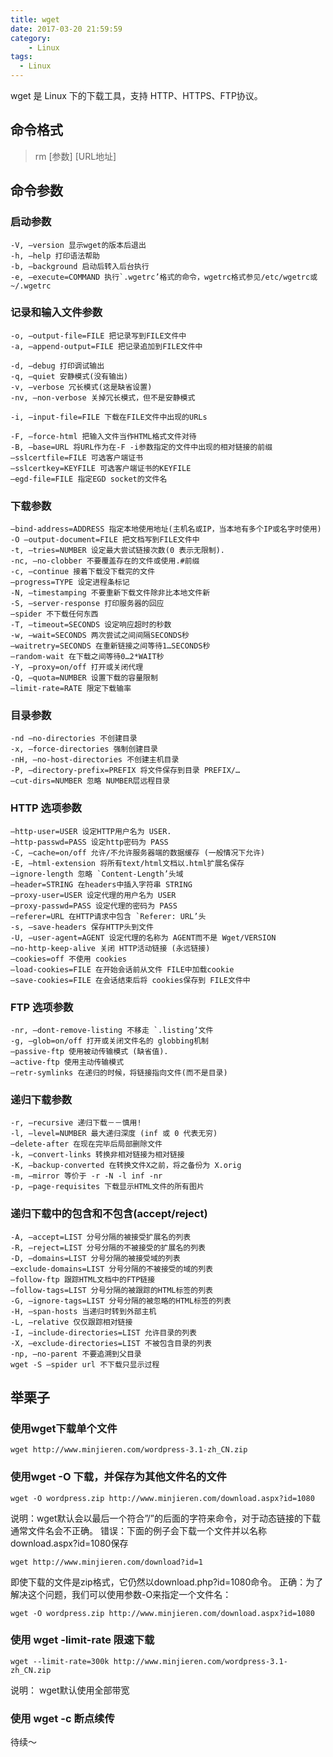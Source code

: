 ```yaml
---
title: wget
date: 2017-03-20 21:59:59
category:
    - Linux
tags:
  - Linux
---
```

wget 是 Linux 下的下载工具，支持 HTTP、HTTPS、FTP协议。

## 命令格式 ##
> rm [参数] [URL地址]

## 命令参数 ##

### 启动参数 ###

    -V, –version 显示wget的版本后退出
    -h, –help 打印语法帮助
    -b, –background 启动后转入后台执行
    -e, –execute=COMMAND 执行`.wgetrc’格式的命令，wgetrc格式参见/etc/wgetrc或~/.wgetrc

<!-- more -->

### 记录和输入文件参数 ###
    -o, –output-file=FILE 把记录写到FILE文件中
    -a, –append-output=FILE 把记录追加到FILE文件中

    -d, –debug 打印调试输出
    -q, –quiet 安静模式(没有输出)
    -v, –verbose 冗长模式(这是缺省设置)
    -nv, –non-verbose 关掉冗长模式，但不是安静模式

    -i, –input-file=FILE 下载在FILE文件中出现的URLs

    -F, –force-html 把输入文件当作HTML格式文件对待
    -B, –base=URL 将URL作为在-F -i参数指定的文件中出现的相对链接的前缀
    –sslcertfile=FILE 可选客户端证书
    –sslcertkey=KEYFILE 可选客户端证书的KEYFILE
    –egd-file=FILE 指定EGD socket的文件名

### 下载参数 ###
    –bind-address=ADDRESS 指定本地使用地址(主机名或IP，当本地有多个IP或名字时使用)
    -O –output-document=FILE 把文档写到FILE文件中
    -t, –tries=NUMBER 设定最大尝试链接次数(0 表示无限制).
    -nc, –no-clobber 不要覆盖存在的文件或使用.#前缀
    -c, –continue 接着下载没下载完的文件
    –progress=TYPE 设定进程条标记
    -N, –timestamping 不要重新下载文件除非比本地文件新
    -S, –server-response 打印服务器的回应
    –spider 不下载任何东西
    -T, –timeout=SECONDS 设定响应超时的秒数
    -w, –wait=SECONDS 两次尝试之间间隔SECONDS秒
    –waitretry=SECONDS 在重新链接之间等待1…SECONDS秒
    –random-wait 在下载之间等待0…2*WAIT秒
    -Y, –proxy=on/off 打开或关闭代理
    -Q, –quota=NUMBER 设置下载的容量限制
    –limit-rate=RATE 限定下载输率

### 目录参数 ###
    -nd –no-directories 不创建目录
    -x, –force-directories 强制创建目录
    -nH, –no-host-directories 不创建主机目录
    -P, –directory-prefix=PREFIX 将文件保存到目录 PREFIX/…
    –cut-dirs=NUMBER 忽略 NUMBER层远程目录

### HTTP 选项参数 ###
    –http-user=USER 设定HTTP用户名为 USER.
    –http-passwd=PASS 设定http密码为 PASS
    -C, –cache=on/off 允许/不允许服务器端的数据缓存 (一般情况下允许)
    -E, –html-extension 将所有text/html文档以.html扩展名保存
    –ignore-length 忽略 `Content-Length’头域
    –header=STRING 在headers中插入字符串 STRING
    –proxy-user=USER 设定代理的用户名为 USER
    –proxy-passwd=PASS 设定代理的密码为 PASS
    –referer=URL 在HTTP请求中包含 `Referer: URL’头
    -s, –save-headers 保存HTTP头到文件
    -U, –user-agent=AGENT 设定代理的名称为 AGENT而不是 Wget/VERSION
    –no-http-keep-alive 关闭 HTTP活动链接 (永远链接)
    –cookies=off 不使用 cookies
    –load-cookies=FILE 在开始会话前从文件 FILE中加载cookie
    –save-cookies=FILE 在会话结束后将 cookies保存到 FILE文件中

### FTP 选项参数 ###
    -nr, –dont-remove-listing 不移走 `.listing’文件
    -g, –glob=on/off 打开或关闭文件名的 globbing机制
    –passive-ftp 使用被动传输模式 (缺省值).
    –active-ftp 使用主动传输模式
    –retr-symlinks 在递归的时候，将链接指向文件(而不是目录)

### 递归下载参数 ###
    -r, –recursive 递归下载－－慎用!
    -l, –level=NUMBER 最大递归深度 (inf 或 0 代表无穷)
    –delete-after 在现在完毕后局部删除文件
    -k, –convert-links 转换非相对链接为相对链接
    -K, –backup-converted 在转换文件X之前，将之备份为 X.orig
    -m, –mirror 等价于 -r -N -l inf -nr
    -p, –page-requisites 下载显示HTML文件的所有图片

### 递归下载中的包含和不包含(accept/reject) ###
    -A, –accept=LIST 分号分隔的被接受扩展名的列表
    -R, –reject=LIST 分号分隔的不被接受的扩展名的列表
    -D, –domains=LIST 分号分隔的被接受域的列表
    –exclude-domains=LIST 分号分隔的不被接受的域的列表
    –follow-ftp 跟踪HTML文档中的FTP链接
    –follow-tags=LIST 分号分隔的被跟踪的HTML标签的列表
    -G, –ignore-tags=LIST 分号分隔的被忽略的HTML标签的列表
    -H, –span-hosts 当递归时转到外部主机
    -L, –relative 仅仅跟踪相对链接
    -I, –include-directories=LIST 允许目录的列表
    -X, –exclude-directories=LIST 不被包含目录的列表
    -np, –no-parent 不要追溯到父目录
    wget -S –spider url 不下载只显示过程



## 举栗子 ##

### 使用wget下载单个文件 ###
    wget http://www.minjieren.com/wordpress-3.1-zh_CN.zip

###  使用wget -O 下载，并保存为其他文件名的文件 ###
    wget -O wordpress.zip http://www.minjieren.com/download.aspx?id=1080

说明：wget默认会以最后一个符合”/”的后面的字符来命令，对于动态链接的下载通常文件名会不正确。
错误：下面的例子会下载一个文件并以名称download.aspx?id=1080保存

    wget http://www.minjieren.com/download?id=1

即使下载的文件是zip格式，它仍然以download.php?id=1080命令。
正确：为了解决这个问题，我们可以使用参数-O来指定一个文件名：

    wget -O wordpress.zip http://www.minjieren.com/download.aspx?id=1080

### 使用 wget -limit-rate 限速下载 ###
    wget --limit-rate=300k http://www.minjieren.com/wordpress-3.1-zh_CN.zip

说明： wget默认使用全部带宽

### 使用 wget -c 断点续传 ###


待续～
